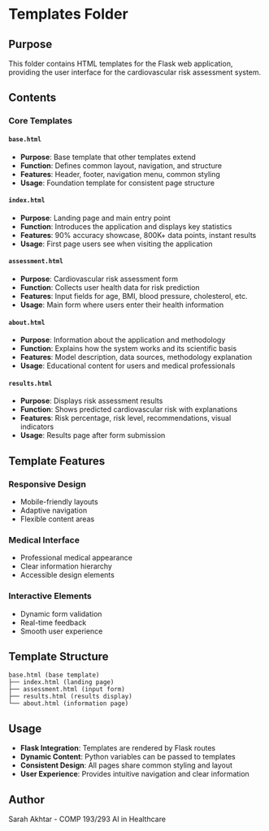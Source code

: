 # Templates Folder

## Purpose
This folder contains HTML templates for the Flask web application, providing the user interface for the cardiovascular risk assessment system.

## Contents

### Core Templates

#### `base.html`
- **Purpose**: Base template that other templates extend
- **Function**: Defines common layout, navigation, and structure
- **Features**: Header, footer, navigation menu, common styling
- **Usage**: Foundation template for consistent page structure

#### `index.html`
- **Purpose**: Landing page and main entry point
- **Function**: Introduces the application and displays key statistics
- **Features**: 90% accuracy showcase, 800K+ data points, instant results
- **Usage**: First page users see when visiting the application

#### `assessment.html`
- **Purpose**: Cardiovascular risk assessment form
- **Function**: Collects user health data for risk prediction
- **Features**: Input fields for age, BMI, blood pressure, cholesterol, etc.
- **Usage**: Main form where users enter their health information

#### `about.html`
- **Purpose**: Information about the application and methodology
- **Function**: Explains how the system works and its scientific basis
- **Features**: Model description, data sources, methodology explanation
- **Usage**: Educational content for users and medical professionals

#### `results.html`
- **Purpose**: Displays risk assessment results
- **Function**: Shows predicted cardiovascular risk with explanations
- **Features**: Risk percentage, risk level, recommendations, visual indicators
- **Usage**: Results page after form submission

## Template Features

### **Responsive Design**
- Mobile-friendly layouts
- Adaptive navigation
- Flexible content areas

### **Medical Interface**
- Professional medical appearance
- Clear information hierarchy
- Accessible design elements

### **Interactive Elements**
- Dynamic form validation
- Real-time feedback
- Smooth user experience

## Template Structure
```
base.html (base template)
├── index.html (landing page)
├── assessment.html (input form)
├── results.html (results display)
└── about.html (information page)
```

## Usage
- **Flask Integration**: Templates are rendered by Flask routes
- **Dynamic Content**: Python variables can be passed to templates
- **Consistent Design**: All pages share common styling and layout
- **User Experience**: Provides intuitive navigation and clear information

## Author
Sarah Akhtar - COMP 193/293 AI in Healthcare
